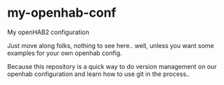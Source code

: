# my-openhab-conf
My openHAB2 configuration

Just move along folks, nothing to see here.. well, unless you want some examples for your own openhab config.

Because this repository is a quick way to do version management on our openhab configuration and learn how to use git in the process..
